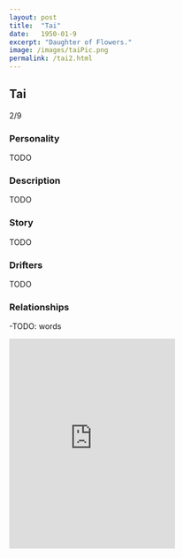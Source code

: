 ```yaml
---
layout: post
title:  "Tai"
date:   1950-01-9
excerpt: "Daughter of Flowers."
image: /images/taiPic.png
permalink: /tai2.html
---
```


## Tai
2/9

### Personality

TODO

### Description

TODO

### Story

TODO

### Drifters

TODO

### Relationships

-TODO: words


<iframe src="https://open.spotify.com/embed/user/isittooshortornotavailable/playlist/2g45xjUmw3fKDyat4zgY2l" width="300" height="380" frameborder="0" allowtransparency="true" allow="encrypted-media"></iframe>
